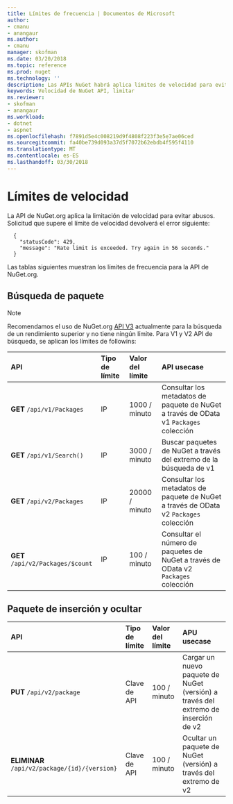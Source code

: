```yaml
---
title: Límites de frecuencia | Documentos de Microsoft
author:
- cmanu
- anangaur
ms.author:
- cmanu
manager: skofman
ms.date: 03/20/2018
ms.topic: reference
ms.prod: nuget
ms.technology: ''
description: Las APIs NuGet habrá aplica límites de velocidad para evitar abusos.
keywords: Velocidad de NuGet API, limitar
ms.reviewer:
- skofman
- anangaur
ms.workload:
- dotnet
- aspnet
ms.openlocfilehash: f7891d5e4c008219d9f4808f223f3e5e7ae06ced
ms.sourcegitcommit: fa40be739d093a37d5f7072b62ebdb4f595f4110
ms.translationtype: MT
ms.contentlocale: es-ES
ms.lasthandoff: 03/30/2018
---
```

# <a name="rate-limits"></a>Límites de velocidad

La API de NuGet.org aplica la limitación de velocidad para evitar abusos. Solicitud que supere el límite de velocidad devolverá el error siguiente: 

  ~~~
    {
      "statusCode": 429,
      "message": "Rate limit is exceeded. Try again in 56 seconds."
    }
  ~~~

Las tablas siguientes muestran los límites de frecuencia para la API de NuGet.org.

## <a name="package-search"></a>Búsqueda de paquete

> [!Note]
> Recomendamos el uso de NuGet.org [API V3](https://docs.microsoft.com/nuget/api/search-query-service-resource) actualmente para la búsqueda de un rendimiento superior y no tiene ningún límite. Para V1 y V2 API de búsqueda, se aplican los límites de followins:


| API | Tipo de límite | Valor del límite | API usecase |
|:---|:---|:---|:---|
**GET** `/api/v1/Packages` | IP | 1000 / minuto | Consultar los metadatos de paquete de NuGet a través de OData v1 `Packages` colección |
**GET** `/api/v1/Search()` | IP | 3000 / minuto | Buscar paquetes de NuGet a través del extremo de la búsqueda de v1 | 
**GET** `/api/v2/Packages` | IP | 20000 / minuto | Consultar los metadatos de paquete de NuGet a través de OData v2 `Packages` colección | 
**GET** `/api/v2/Packages/$count` | IP | 100 / minuto | Consultar el número de paquetes de NuGet a través de OData v2 `Packages` colección | 

## <a name="package-push-and-unlist"></a>Paquete de inserción y ocultar

| API | Tipo de límite | Valor del límite | APU usecase | 
|:---|:---|:---|:--- |
**PUT** `/api/v2/package` | Clave de API | 100 / minuto | Cargar un nuevo paquete de NuGet (versión) a través del extremo de inserción de v2 
**ELIMINAR** `/api/v2/package/{id}/{version}` | Clave de API | 100 / minuto | Ocultar un paquete de NuGet (versión) a través del extremo de v2 
